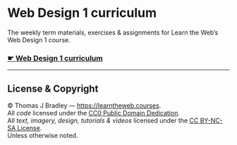 # Web Design 1 curriculum

The weekly term materials, exercises & assignments for  Learn the Web’s Web Design 1 course.

### [☛ Web Design 1 curriculum](https://learntheweb.courses/courses/web-design-1/)

---

## License & Copyright

© Thomas J Bradley — <https://learntheweb.courses>.<br> All _code_ licensed under the [CC0 Public Domain Dedication](https://creativecommons.org/publicdomain/zero/1.0/).<br> All _text, imagery, design, tutorials & videos_ licensed under the [CC BY-NC-SA License](http://creativecommons.org/licenses/by-nc-sa/4.0/).<br> Unless otherwise noted.
